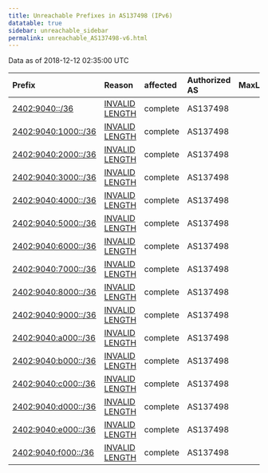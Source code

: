 ```yaml
---
title: Unreachable Prefixes in AS137498 (IPv6)
datatable: true
sidebar: unreachable_sidebar
permalink: unreachable_AS137498-v6.html
---
```


Data as of 2018-12-12 02:35:00 UTC


<div class="datatable-begin"></div>

| Prefix                                                           | Reason                                                                                                         | affected   | Authorized AS   |   MaxLength | Anchor                                       |   unreachable /48s |
|:-----------------------------------------------------------------|:---------------------------------------------------------------------------------------------------------------|:-----------|:----------------|------------:|:---------------------------------------------|-------------------:|
| [2402:9040::/36](https://stat.ripe.net/2402:9040::/36)           | [INVALID LENGTH](https://rpki-validator.ripe.net/announcement-preview?asn=AS137498&prefix=2402:9040::/36)      | complete   | AS137498        |          32 | [APNIC](unreachable_APNIC_RPKI_Root-v6.html) |               4096 |
| [2402:9040:1000::/36](https://stat.ripe.net/2402:9040:1000::/36) | [INVALID LENGTH](https://rpki-validator.ripe.net/announcement-preview?asn=AS137498&prefix=2402:9040:1000::/36) | complete   | AS137498        |          32 | [APNIC](unreachable_APNIC_RPKI_Root-v6.html) |               4096 |
| [2402:9040:2000::/36](https://stat.ripe.net/2402:9040:2000::/36) | [INVALID LENGTH](https://rpki-validator.ripe.net/announcement-preview?asn=AS137498&prefix=2402:9040:2000::/36) | complete   | AS137498        |          32 | [APNIC](unreachable_APNIC_RPKI_Root-v6.html) |               4096 |
| [2402:9040:3000::/36](https://stat.ripe.net/2402:9040:3000::/36) | [INVALID LENGTH](https://rpki-validator.ripe.net/announcement-preview?asn=AS137498&prefix=2402:9040:3000::/36) | complete   | AS137498        |          32 | [APNIC](unreachable_APNIC_RPKI_Root-v6.html) |               4096 |
| [2402:9040:4000::/36](https://stat.ripe.net/2402:9040:4000::/36) | [INVALID LENGTH](https://rpki-validator.ripe.net/announcement-preview?asn=AS137498&prefix=2402:9040:4000::/36) | complete   | AS137498        |          32 | [APNIC](unreachable_APNIC_RPKI_Root-v6.html) |               4096 |
| [2402:9040:5000::/36](https://stat.ripe.net/2402:9040:5000::/36) | [INVALID LENGTH](https://rpki-validator.ripe.net/announcement-preview?asn=AS137498&prefix=2402:9040:5000::/36) | complete   | AS137498        |          32 | [APNIC](unreachable_APNIC_RPKI_Root-v6.html) |               4096 |
| [2402:9040:6000::/36](https://stat.ripe.net/2402:9040:6000::/36) | [INVALID LENGTH](https://rpki-validator.ripe.net/announcement-preview?asn=AS137498&prefix=2402:9040:6000::/36) | complete   | AS137498        |          32 | [APNIC](unreachable_APNIC_RPKI_Root-v6.html) |               4096 |
| [2402:9040:7000::/36](https://stat.ripe.net/2402:9040:7000::/36) | [INVALID LENGTH](https://rpki-validator.ripe.net/announcement-preview?asn=AS137498&prefix=2402:9040:7000::/36) | complete   | AS137498        |          32 | [APNIC](unreachable_APNIC_RPKI_Root-v6.html) |               4096 |
| [2402:9040:8000::/36](https://stat.ripe.net/2402:9040:8000::/36) | [INVALID LENGTH](https://rpki-validator.ripe.net/announcement-preview?asn=AS137498&prefix=2402:9040:8000::/36) | complete   | AS137498        |          32 | [APNIC](unreachable_APNIC_RPKI_Root-v6.html) |               4096 |
| [2402:9040:9000::/36](https://stat.ripe.net/2402:9040:9000::/36) | [INVALID LENGTH](https://rpki-validator.ripe.net/announcement-preview?asn=AS137498&prefix=2402:9040:9000::/36) | complete   | AS137498        |          32 | [APNIC](unreachable_APNIC_RPKI_Root-v6.html) |               4096 |
| [2402:9040:a000::/36](https://stat.ripe.net/2402:9040:a000::/36) | [INVALID LENGTH](https://rpki-validator.ripe.net/announcement-preview?asn=AS137498&prefix=2402:9040:a000::/36) | complete   | AS137498        |          32 | [APNIC](unreachable_APNIC_RPKI_Root-v6.html) |               4096 |
| [2402:9040:b000::/36](https://stat.ripe.net/2402:9040:b000::/36) | [INVALID LENGTH](https://rpki-validator.ripe.net/announcement-preview?asn=AS137498&prefix=2402:9040:b000::/36) | complete   | AS137498        |          32 | [APNIC](unreachable_APNIC_RPKI_Root-v6.html) |               4096 |
| [2402:9040:c000::/36](https://stat.ripe.net/2402:9040:c000::/36) | [INVALID LENGTH](https://rpki-validator.ripe.net/announcement-preview?asn=AS137498&prefix=2402:9040:c000::/36) | complete   | AS137498        |          32 | [APNIC](unreachable_APNIC_RPKI_Root-v6.html) |               4096 |
| [2402:9040:d000::/36](https://stat.ripe.net/2402:9040:d000::/36) | [INVALID LENGTH](https://rpki-validator.ripe.net/announcement-preview?asn=AS137498&prefix=2402:9040:d000::/36) | complete   | AS137498        |          32 | [APNIC](unreachable_APNIC_RPKI_Root-v6.html) |               4096 |
| [2402:9040:e000::/36](https://stat.ripe.net/2402:9040:e000::/36) | [INVALID LENGTH](https://rpki-validator.ripe.net/announcement-preview?asn=AS137498&prefix=2402:9040:e000::/36) | complete   | AS137498        |          32 | [APNIC](unreachable_APNIC_RPKI_Root-v6.html) |               4096 |
| [2402:9040:f000::/36](https://stat.ripe.net/2402:9040:f000::/36) | [INVALID LENGTH](https://rpki-validator.ripe.net/announcement-preview?asn=AS137498&prefix=2402:9040:f000::/36) | complete   | AS137498        |          32 | [APNIC](unreachable_APNIC_RPKI_Root-v6.html) |               4096 |

<div class="datatable-end"></div>